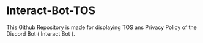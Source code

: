 # Interact-Bot-TOS
This Github Repository is made for displaying TOS ans Privacy Policy of the Discord Bot ( Interact Bot ).
